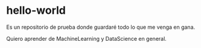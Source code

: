 # hello-world
Es un repositorio de prueba donde guardaré todo lo que me venga en gana.

Quiero aprender de MachineLearning y DataScience en general.
